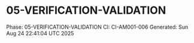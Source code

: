 # 05-VERIFICATION-VALIDATION
Phase: 05-VERIFICATION-VALIDATION
CI: CI-AM001-006
Generated: Sun Aug 24 22:41:04 UTC 2025
